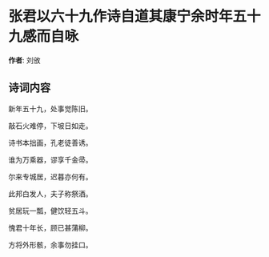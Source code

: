 # 张君以六十九作诗自道其康宁余时年五十九感而自咏

**作者**: 刘攽

## 诗词内容

新年五十九，处事觉陈旧。

敲石火难停，下坡日如走。

诗书本拙画，孔老徒善诱。

谁为万乘器，谬享千金帚。

尔来专城居，迟暮亦何有。

此邦白发人，夫子称祭酒。

贫居玩一瓢，健饮轻五斗。

愧君十年长，顾已甚蒲柳。

方将外形骸，余事勿挂口。

